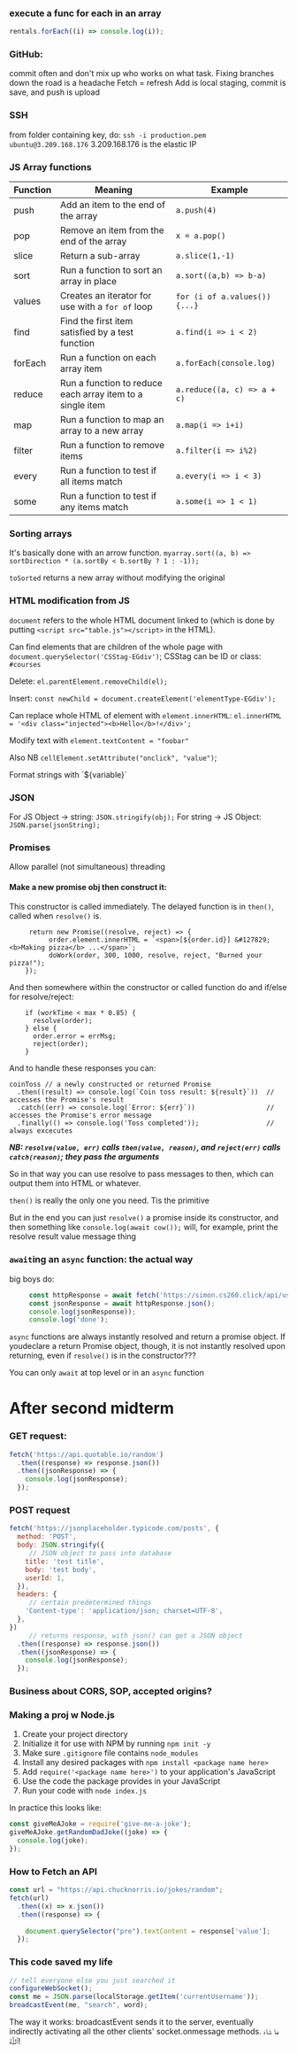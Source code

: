 ### execute a func for each in an array
```js
rentals.forEach((i) => console.log(i));
```

### GitHub: 
commit often and don't mix up who works on what task. Fixing branches down the road is a headache
Fetch = refresh
Add is local staging, commit is save, and push is upload

### SSH 
from folder containing key, do:
`ssh -i production.pem ubuntu@3.209.168.176`
3.209.168.176 is the elastic IP

### JS Array functions

| Function | Meaning                                                   | Example                       |
| -------- | --------------------------------------------------------- | ----------------------------- |
| push     | Add an item to the end of the array                       | `a.push(4)`                   |
| pop      | Remove an item from the end of the array                  | `x = a.pop()`                 |
| slice    | Return a sub-array                                        | `a.slice(1,-1)`               |
| sort     | Run a function to sort an array in place                  | `a.sort((a,b) => b-a)`        |
| values   | Creates an iterator for use with a `for of` loop          | `for (i of a.values()) {...}` |
| find     | Find the first item satisfied by a test function          | `a.find(i => i < 2)`          |
| forEach  | Run a function on each array item                         | `a.forEach(console.log)`      |
| reduce   | Run a function to reduce each array item to a single item | `a.reduce((a, c) => a + c)`   |
| map      | Run a function to map an array to a new array             | `a.map(i => i+i)`             |
| filter   | Run a function to remove items                            | `a.filter(i => i%2)`          |
| every    | Run a function to test if all items match                 | `a.every(i => i < 3)`         |
| some     | Run a function to test if any items match                 | `a.some(i => 1 < 1)`          |

### Sorting arrays

It's basically done with an arrow function. 
`myarray.sort((a, b) => sortDirection * (a.sortBy < b.sortBy ? 1 : -1));`

`toSorted` returns a new array without modifying the original


### HTML modification from JS
`document` refers to the whole HTML document linked to (which is done by putting `<script src="table.js"></script>` in the HTML). 

Can find elements that are children of the whole page with `document.querySelector('CSStag-EGdiv')`;
CSStag can be ID or class: `#courses`

Delete: `el.parentElement.removeChild(el);`

Insert: `const newChild = document.createElement('elementType-EGdiv');`

Can replace whole HTML of element with `element.innerHTML`: `el.innerHTML = '<div class="injected"><b>Hello</b>!</div>';`

Modify text with `element.textContent = "foobar"`

Also NB `cellElement.setAttribute("onclick", "value")`;

Format strings with \`${variable}\`

### JSON
For JS Object -> string: `JSON.stringify(obj);`
For string -> JS Object: `JSON.parse(jsonString);`

### Promises
Allow parallel (not simultaneous) threading

#### Make a new promise obj then construct it:
This constructor is called immediately. The delayed function is in `then()`, called when `resolve()` is.
```
     return new Promise((resolve, reject) => {
          order.element.innerHTML = `<span>[${order.id}] &#127829; <b>Making pizza</b> ...</span>`;
          doWork(order, 300, 1000, resolve, reject, "Burned your pizza!");
    });
```
And then somewhere within the constructor or called function do and if/else for resolve/reject:
```
    if (workTime < max * 0.85) {
      resolve(order);
    } else {
      order.error = errMsg;
      reject(order);
    }
```
And to handle these responses you can:
```
coinToss // a newly constructed or returned Promise
  .then((result) => console.log(`Coin toss result: ${result}`))  // accesses the Promise's result
  .catch((err) => console.log(`Error: ${err}`))                  // accesses the Promise's error message
  .finally(() => console.log('Toss completed'));                 // always excecutes
```
***NB: `resolve(value, err)` calls `then(value, reason)`, and `reject(err)` calls `catch(reason)`; they pass the arguments***

So in that way you can use resolve to pass messages to then, which can output them into HTML or whatever.

`then()` is really the only one you need. Tis the primitive

But in the end you can just `resolve()` a promise inside its constructor, and then something like `console.log(await cow());` will, for example, print the resolve result value message thing





### `await`ing an `async` function: the actual way
big boys do:
```js
     const httpResponse = await fetch('https://simon.cs260.click/api/user/me');
     const jsonResponse = await httpResponse.json();
     console.log(jsonResponse));
     console.log('done');
```
`async` functions are always instantly resolved and return a promise object. If youdeclare a return Promise object, though, it is not instantly resolved upon returning, even if `resolve()` is in the constructor???

You can only `await` at top level or in an `async` function



# After second midterm

### GET request:

```js
fetch('https://api.quotable.io/random')
  .then((response) => response.json())
  .then((jsonResponse) => {
    console.log(jsonResponse);
  });
```

### POST request
```js
fetch('https://jsonplaceholder.typicode.com/posts', {
  method: 'POST',
  body: JSON.stringify({
     // JSON object to pass into database
    title: 'test title',
    body: 'test body',
    userId: 1,
  }),
  headers: {
     // certain predetermined things
    'Content-type': 'application/json; charset=UTF-8',
  },
})
     // returns response, with json() can get a JSON object
  .then((response) => response.json())
  .then((jsonResponse) => {
    console.log(jsonResponse);
  });
```

### Business about CORS, SOP, accepted origins?

### Making a proj w Node.js

1. Create your project directory
1. Initialize it for use with NPM by running `npm init -y`
1. Make sure `.gitignore` file contains `node_modules`
1. Install any desired packages with `npm install <package name here>`
1. Add `require('<package name here>')` to your application's JavaScript
1. Use the code the package provides in your JavaScript
1. Run your code with `node index.js`

In practice this looks like:

```js
const giveMeAJoke = require('give-me-a-joke');
giveMeAJoke.getRandomDadJoke((joke) => {
  console.log(joke);
});
```

### How to Fetch an API
```js
const url = "https://api.chucknorris.io/jokes/random";
fetch(url)
  .then((x) => x.json())
  .then((response) => {
  
    document.querySelector("pre").textContent = response['value'];
  });
```

### This code saved my life

```js
// tell everyone else you just searched it
configureWebSocket();
const me = JSON.parse(localStorage.getItem('currentUsername'));
broadcastEvent(me, "search", word);
```

The way it works: broadcastEvent sends it to the server, eventually indirectly activating all the other clients' socket.onmessage methods. مَا شَاءَ ٱللَّٰهُ!